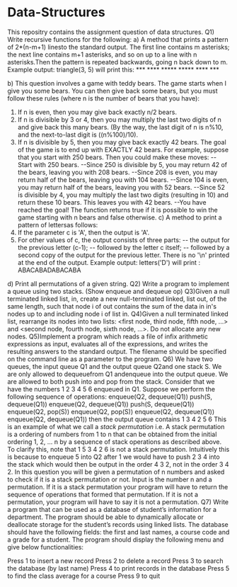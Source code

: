 # Data-Structures
This repositry contains the assignment question of data structures.
Q1)   Write recursive functions for the following:
a)	A method that prints a pattern of 2*(n-m+1) linesto the standard output. The first line contains m asterisks; the next line contains m+1 asterisks, and so on up to a line with n asterisks.Then the pattern is repeated backwards, going n back down to m.
	Example output:
	triangle(3, 5) will print this:
	***
	****
	*****
	*****
	****
	***

b)	This question involves a game with teddy bears. The game starts when I give you some bears. You can then give back some bears, but you must follow these rules (where n is the number of bears that you have): 
1.	If n is even, then you may give back exactly n/2 bears. 
2.	If n is divisible by 3 or 4, then you may multiply the last two digits of n and give back this many bears. (By the way, the last digit of n is n%10, and the next-to-last digit is ((n%100)/10). 
3.	If n is divisible by 5, then you may give back exactly 42 bears. 
The goal of the game is to end up with EXACTLY 42 bears. For example, suppose that you start with 250 bears. Then you could make these moves: 
--Start with 250 bears. 
--Since 250 is divisible by 5, you may return 42 of the bears, leaving you with 208 bears. 
--Since 208 is even, you may return half of the bears, leaving you with 104 bears. 
--Since 104 is even, you may return half of the bears, leaving you with 52 bears. 
--Since 52 is divisible by 4, you may multiply the last two digits (resulting in 10) and return these 10 bears. This leaves you with 42 bears. 
--You have reached the goal! 
The function returns true if it is possible to win the game starting with n bears and false otherwise.
c)	A method to print a pattern of lettersas follows:
1. If the parameter c is 'A', then the output is 'A'.
2. For other values of c, the output consists of three parts:
-- the output for the previous letter (c-1);
-- followed by the letter c itself;
-- followed by a second copy of the output for the previous letter.
There is no '\n' printed at the end of the output.
Example output:
letters('D') will print : ABACABADABACABA

d)	Print all permutations of a given string.
Q2)  Write a program to implement a queue using two stacks. (Show enqueue and dequeue op)
Q3)Given a null terminated linked list, in, create a new null-terminated linked, list out, of the same length, such that node i of out contains the sum of the data in in's nodes up to and including node i of list in.
Q4)Given a null terminated linked list, rearrange its nodes into two lists: <first node, third node, fifth node, ...> and <second node, fourth node, sixth node, ...>. Do not allocate any new nodes.
Q5)Implement a program which reads a file of infix arithmetic expressions as input, evaluates all of the expressions, and writes the resulting answers to the standard output. The filename should be specified on the command line as a parameter to the program.
Q6)   We have two queues, the input queue Q1 and the output queue Q2and one stack S. We are only allowed to dequeuefrom Q1 andenqueue into the output queue. We are allowed to both push into and pop from the stack. 
Consider that we have the numbers 1 2 3 4 5 6 enqueued in Q1. Suppose we perform the following sequence of operations:
enqueue(Q2, dequeue(Q1))
push(S, dequeue(Q1))
enqueue(Q2, dequeue(Q1))
push(S, dequeue(Q1))
enqueue(Q2, pop(S))
enqueue(Q2, pop(S))
enqueue(Q2, dequeue(Q1))
enqueue(Q2, dequeue(Q1)) 
then the output queue contains 1 3 4 2 5 6
This is an example of what we call a *stack permutation* i.e. A stack permutation is a ordering of numbers from 1 to n that can be obtained from the initial ordering 1, 2, ... n by a sequence of stack operations as described above.
To clarify this, note that 1 5 3 4 2 6 is not a stack permutation. Intuitively this is because to enqueue 5 into Q2 after 1 we would have to push 2 3 4 into the stack which would then be output in the order 4 3 2, not in the order 3 4 2.
In this question you will be given a permutation of n numbers and asked to check if it is a stack permutation or not. Input is the number n and a permutation. If it is a stack permutation your program will have to return the sequence of operations that formed that permutation. If it is not a permutation, your program will have to say it is not a permutation.
Q7)   Write a program that can be used as a database of student’s information for a department.
The program should be able to dynamically allocate or deallocate storage for the student’s records using linked lists.
The database should have the following fields: the first and last names, a course code and a grade for a student.
The program should display the following menu and give below functionalities:

Press 1 to insert a new record
Press 2 to delete a record
Press 3 to search the database (by last name)
Press 4 to print records in the database
Press 5 to find the class average for a course
Press 9 to quit
